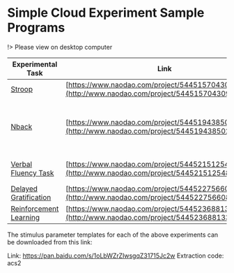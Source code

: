  # Simple Cloud Experiment Sample Programs

!> Please view on desktop computer

| Experimental Task | Link | Reference |
|------------------|------|-----------|
| [Stroop](https://www.naodao.com/project/544515704309678080) | [https://www.naodao.com/project/544515704309678080](http://www.naodao.com/project/544515704309678080) | Hedge et al., 2018 |
| [Nback](https://www.naodao.com/project/544519438502723584) | [https://www.naodao.com/project/544519438502723584](http://www.naodao.com/project/544519438502723584) | Egan et al., 2003; Xiong et al., 2021; Qin et al., 2009,2012 |
| [Verbal Fluency Task](https://www.naodao.com/project/544521512548302848) | [https://www.naodao.com/project/544521512548302848](http://www.naodao.com/project/544521512548302848) | Tombaugh & Rees, 1999 |
| [Delayed Gratification](https://www.naodao.com/project/544522756608229376) | [https://www.naodao.com/project/544522756608229376](http://www.naodao.com/project/544522756608229376) | Amasino et al., 2019 |
| [Reinforcement Learning](https://www.naodao.com/project/544523688133787648) | [https://www.naodao.com/project/544523688133787648](http://www.naodao.com/project/544523688133787648) | Ouden et al., 2013 |

The stimulus parameter templates for each of the above experiments can be downloaded from this link:

Link: https://pan.baidu.com/s/1oLbWZrZIwsgqZ31715Jc2w
Extraction code: acs2